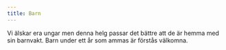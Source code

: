 ```yaml
---
title: Barn
---
```


Vi älskar era ungar men denna helg passar det bättre att de är hemma med sin barnvakt.
Barn under ett år som ammas är förstås välkomna.
